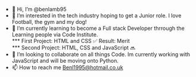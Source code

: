 - 👋 Hi, I’m @benlamb95
- 👀 I’m interested in the tech industry hoping to get a Junior role. I love Football, the gym and my dog!
- 🌱 I’m currently learning to become a Full stack Developer thrrough the Learning people via Code Institute.     
 *** First Project: HTML and CSS ✅ Result: Merit \
 *** Second Project: HTML, CSS and JavaScript 🔜
- 💞️ I’m looking to collaborate on all things Code. Im currently working with JavaScript and will be moving onto Python.
- 📫 How to reach me Benl1995@hotmail.co.uk

<!---
benlamb95/benlamb95 is a ✨ special ✨ repository because its `README.md` (this file) appears on your GitHub profile.
You can click the Preview link to take a look at your changes.
--->
